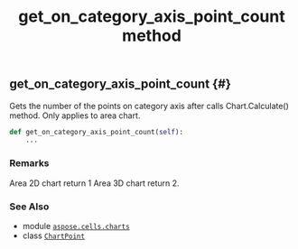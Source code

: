 ﻿---
title: get_on_category_axis_point_count method
second_title: Aspose.Cells for Python via .NET API References
description: 
type: docs
weight: 50
url: /aspose.cells.charts/chartpoint/get_on_category_axis_point_count/
is_root: false
---

## get_on_category_axis_point_count {#}

Gets the number of the points on category axis after calls Chart.Calculate() method. Only applies to area chart.



```python
def get_on_category_axis_point_count(self):
    ...
```


### Remarks

Area 2D chart return 1
Area 3D chart return 2.


### See Also
* module [`aspose.cells.charts`](../../)
* class [`ChartPoint`](/cells/python-net/aspose.cells.charts/chartpoint)
